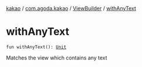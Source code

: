 [kakao](../../index.md) / [com.agoda.kakao](../index.md) / [ViewBuilder](index.md) / [withAnyText](./with-any-text.md)

# withAnyText

`fun withAnyText(): `[`Unit`](https://kotlinlang.org/api/latest/jvm/stdlib/kotlin/-unit/index.html)

Matches the view which contains any text

